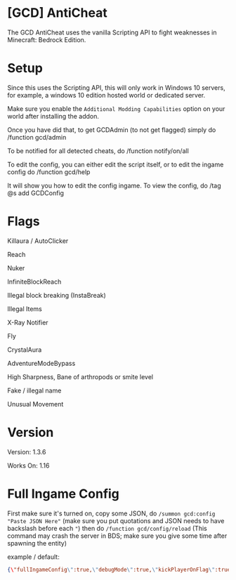
# [GCD] AntiCheat


The GCD AntiCheat uses the vanilla Scripting API to fight weaknesses in Minecraft: Bedrock Edition.

# Setup

  

Since this uses the Scripting API, this will only work in Windows 10 servers, for example, a windows 10 edition hosted world or dedicated server.

Make sure you enable the `Additional Modding Capabilities` option on your world after installing the addon.

Once you have did that, to get GCDAdmin (to not get flagged) simply do /function gcd/admin

To be notified for all detected cheats, do /function notify/on/all

To edit the config, you can either edit the script itself, or to edit the ingame config do /function gcd/help

It will show you how to edit the config ingame. To view the config, do /tag @s add GCDConfig

# Flags

Killaura / AutoClicker

Reach

Nuker

InfiniteBlockReach

Illegal block breaking (InstaBreak)

Illegal Items

X-Ray Notifier

Fly

CrystalAura

AdventureModeBypass

High Sharpness, Bane of arthropods or smite level

Fake / illegal name

Unusual Movement

  

# Version

Version: 1.3.6



Works On: 1.16

  

# Full Ingame Config

First make sure it's turned on, copy some JSON, do `/summon gcd:config "Paste JSON Here"` (make sure you put quotations and JSON needs to have backslash before each `"`) then do `/function gcd/config/reload` (This command may crash the server in BDS; make sure you give some time after spawning the entity)

example / default:

```json
{\"fullIngameConfig\":true,\"debugMode\":true,\"kickPlayerOnFlag\":true,\"maxCrystals\":10,\"showHealthOnActionbar\":0,\"maxFlyTime\":100,\"flyCheckEnabled\":true,\"maxAPPSExtent\":30,\"maxTimesFlagged\":8,\"automaticBan\":true,\"maxReach\":3.5,\"maxReachUses\":3,\"maxDPPSExtent\":10,\"NukerAffectedByTPS\":true,\"sharpnessCheck\":true,\"maxDamage\":30,\"movementCheck\":true,\"allowElytras\":true,\"movementCheckCooldown\":2,\"movementCheckTolerance\":3.04}
```